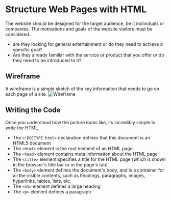 # **Structure Web Pages with HTML** #

The website should be designed for the target audience, be it individuals or companies.
The motivations and goals of the website visitors must be considered.
- are they looking for general entertainment or do they need to achieve a specific goal?
- Are they already familiar with the service or product that you offer or do they need to be introduced to it?
## Wireframe ##
 A wireframe is a simple sketch of the key information that needs to go on each page of a site.
 ![Wireframe](https://zellwk.com/images/2014/03/3.jpg)

## Writing the Code ##
Once you understand how the picture looks like, its incredibly simple to write the HTML. 


- The ``` <!DOCTYPE html> ``` declaration defines that this document is an HTML5 document
- The ``` <html> ``` element is the root element of an HTML page.
- The ``` <head> ``` element contains meta information about the HTML page
- The ``` <title> ``` element specifies a title for the HTML page (which is shown in the browser's title bar or in the page's tab)
- The ``` <body> ``` element defines the document's body, and is a container for all the visible contents, such as headings, paragraphs, images, hyperlinks, tables, lists, etc.
- The ``` <h1> ``` element defines a large heading
- The ``` <p> ``` element defines a paragraph
